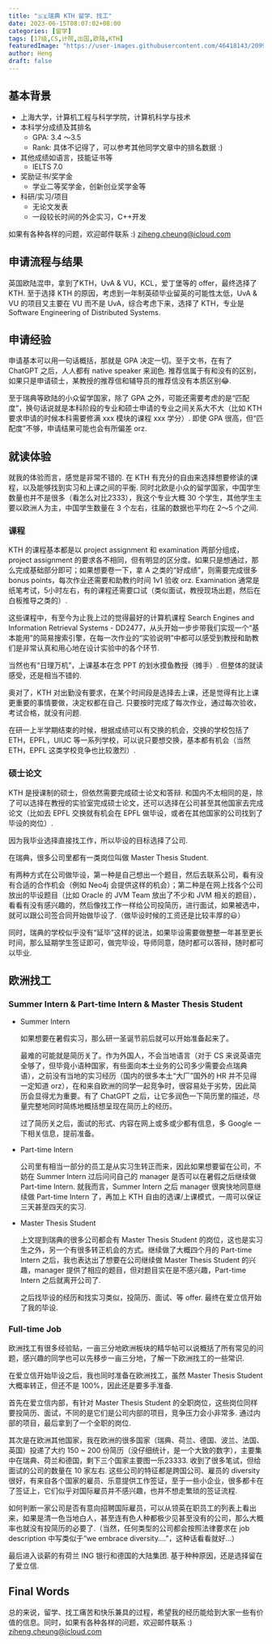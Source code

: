 ```yaml
---
title: "🇸🇪瑞典 KTH 留学、找工"
date: 2023-06-15T08:07:02+08:00
categories: [留学]
tags: [17级,CS,计院,出国,欧陆,KTH]
featuredImage: "https://user-images.githubusercontent.com/46418143/209966745-c2187a16-815f-4999-bf88-ef093718b95d.png"
author: Heng
draft: false
---
```



## 基本背景 

- 上海大学，计算机工程与科学学院，计算机科学与技术
- 本科学分成绩及其排名
  - GPA: 3.4 ～3.5
  - Rank: 具体不记得了，可以参考其他同学文章中的排名数据 :)
- 其他成绩如语言，技能证书等
  - IELTS 7.0
- 奖励证书/奖学金
  - 学业二等奖学金，创新创业奖学金等
- 科研/实习/项目
  - 无论文发表
  - 一段较长时间的外企实习，C++开发

如果有各种各样的问题，欢迎邮件联系 :) ziheng.cheung@icloud.com

## 申请流程与结果

英国欧陆混申，拿到了KTH，UvA & VU，KCL，爱丁堡等的 offer，最终选择了 KTH. 至于选择 KTH 的原因，考虑到一年制英硕毕业留英的可能性太低，UvA & VU 的项目又主要在 VU 而不是 UvA，综合考虑下来，选择了 KTH，专业是 Software Engineering of Distributed Systems.

## 申请经验

申请基本可以用一句话概括，那就是 GPA 决定一切。至于文书，在有了 ChatGPT 之后，人人都有 native speaker 来润色. 推荐信属于有和没有的区别，如果只是申请硕士，某教授的推荐信和辅导员的推荐信没有本质区别😂.

至于瑞典等欧陆的小众留学国家，除了 GPA 之外，可能还需要考虑的是“匹配度”，换句话说就是本科阶段的专业和硕士申请的专业之间关系大不大（比如 KTH 要求申请的时候本科需要修满 xxx 模块的课程 xxx 学分）. 即使 GPA 很高，但“匹配度”不够，申请结果可能也会有所偏差 orz.

## 就读体验

就我的体验而言，感觉是非常不错的. 在 KTH 有充分的自由来选择想要修读的课程，以及能够找到实习和上课之间的平衡. 同时北欧是小众的留学国家，中国学生数量也并不是很多（看怎么对比2333），我这个专业大概 30 个学生，其他学生主要以欧洲人为主，中国学生数量在 3 个左右，往届的数据也平均在 2～5 个之间.

### 课程

KTH 的课程基本都是以 project assignment 和 examination 两部分组成，project assignment 的要求各不相同，但有明显的区分度。如果只是想通过，那么完成基础部分即可；如果想要卷一下，拿 A 之类的“好成绩”，则需要完成很多 bonus points，每次作业还需要和助教约时间 1v1 验收 orz. Examination 通常是纸笔考试，5小时左右，有的课程还需要口试（类似面试，教授现场出题，然后在白板推导之类的）.

这些课程中，有至今为止我上过的觉得最好的计算机课程 Search Engines and Information Retrieval Systems - DD2477，从头开始一步步带我们实现一个“基本能用”的简易搜索引擎，在每一次作业的“实验说明”中都可以感受到教授和助教们是非常认真和用心地在设计实验中的各个环节.

当然也有“日理万机”，上课基本在念 PPT 的划水摸鱼教授（摊手）. 但整体的就读感受，还是相当不错的.

奥对了，KTH 对出勤没有要求，在某个时间段是选择去上课，还是觉得有比上课更重要的事情要做，决定权都在自己. 只要按时完成了每次作业，通过每次验收，考试合格，就没有问题.

在研一上半学期结束的时候，根据成绩可以有交换的机会，交换的学校包括了 ETH，EPFL，UIUC 等一系列学校，可以说只要想交换，基本都有机会（当然 ETH，EPFL 这类学校竞争也比较激烈）.

### 硕士论文

KTH 是授课制的硕士，但依然需要完成硕士论文和答辩. 和国内不太相同的是，除了可以选择在教授的实验室完成硕士论文，还可以选择在公司甚至其他国家去完成论文（比如去 EPFL 交换就有机会在 EPFL 做毕设，或者在其他国家的公司找到了毕设的岗位）.

因为我毕业选择直接找工作，所以毕设的目标选择了公司.

在瑞典，很多公司里都有一类岗位叫做 Master Thesis Student.

有两种方式在公司做毕设，第一种是自己想出一个题目，然后去联系公司，看有没有合适的合作机会（例如 Neo4j 会提供这样的机会）；第二种是在网上找各个公司放出的毕设题目（比如 Oracle 的 JVM Team 放出了不少和 JVM 相关的题目），看看有没有感兴趣的，然后像找工作一样给公司投简历，进行面试，如果被选中，就可以跟公司签合同开始做毕设了.（做毕设时候的工资还是比较丰厚的😃）

同时，瑞典的学校似乎没有“延毕”这样的说法，如果毕设需要做整整一年甚至更长时间，那么延期学生签证即可，做完毕设，导师同意，随时都可以答辩，随时都可以毕业.

## 欧洲找工

### Summer Intern & Part-time Intern & Master Thesis Student

* Summer Intern

  如果想要在暑假实习，那么研一圣诞节前后就可以开始准备起来了。

  最难的可能就是简历关了。作为外国人，不会当地语言（对于 CS 来说英语完全够了，但毕竟小语种国家，有些面向本土业务的公司多少需要会点瑞典语），之前没有当地的实习经历（国内的很多本土“大厂”国外的 HR 并不见得一定知道 orz），在和来自欧洲的同学一起竞争时，很容易处于劣势，因此简历会显得尤为重要。有了 ChatGPT 之后，让它多润色一下简历里的描述，尽量完整地同时简练地概括想呈现在简历上的经历。

  过了简历关之后，面试的形式、内容在网上或多或少都有信息，多 Google 一下相关信息，提前准备。

* Part-time Intern

  公司里有相当一部分的员工是从实习生转正而来，因此如果想要留在公司，不妨在 Summer Intern 过后问问自己的 manager 是否可以在暑假之后继续做 Part-time Intern. 就我而言，Summer Intern 之后 manager 很爽快地同意继续做 Part-time Intern 了，再加上 KTH 自由的选课/上课模式，一周可以保证三天甚至四天的实习.

* Master Thesis Student

  上文提到瑞典的很多公司都会有 Master Thesis Student 的岗位，这也是实习生之外，另一个有很多转正机会的方式。继续做了大概四个月的 Part-time Intern 之后，我也表达出了想要在公司继续做 Master Thesis Student 的兴趣，manager 提供了相应的题目，但对题目实在是不感兴趣，Part-time Intern 之后就离开公司了.

  之后找毕设的经历和找实习类似，投简历、面试、等 offer. 最终在爱立信开始了我的毕设.

### Full-time Job

欧洲找工有很多经验贴，一亩三分地欧洲板块的精华帖可以说概括了所有常见的问题，感兴趣的同学也可以先移步一亩三分地，了解一下欧洲找工的一些常识.

在爱立信开始毕设之后，我也同时准备在欧洲找工，虽然 Master Thesis Student 大概率转正，但还不是 100%，因此还是要多手准备.

首先在爱立信内部，有针对 Master Thesis Student 的全职岗位，这些岗位同样要投简历、面试，不同的是它们是公司内部的项目，竞争压力会小非常多. 通过内部的项目，最后拿到了一个全职的岗位.

其次是在欧洲其他国家，我在欧洲的很多国家（瑞典、荷兰、德国、波兰、法国、英国）投递了大约 150 ~ 200 份简历（没仔细统计，是一个大致的数字），主要集中在瑞典、荷兰和德国，剩下三个国家主要图一乐23333. 收到了很多笔试，但给面试的公司的数量在 10 家左右. 这些公司的特征都是跨国公司、雇员的 diversity 很好，有来自各个国家的雇员、乐意提供工作签证，至于一些小企业，很多都卡在了签证上，它们似乎对国际雇员并不感兴趣，也并不想走繁琐的签证流程.

如何判断一家公司是否有意向招聘国际雇员，可以从领英在职员工的列表上看出来，如果是清一色当地白人，甚至连有色人种都极少见甚至没有的公司，那么大概率也就没有投简历的必要了.（当然，任何类型的公司都会按照法律要求在 job description 中写类似于“we embrace diversity….”，这种话看看就好…）

最后进入谈薪的有荷兰 ING 银行和德国的大陆集团. 基于种种原因，还是选择留在了爱立信.

## Final Words

总的来说，留学、找工痛苦和快乐兼具的过程，希望我的经历能给到大家一些有价值的信息。同时，如果有各种各样的问题，欢迎邮件联系 :) ziheng.cheung@icloud.com

